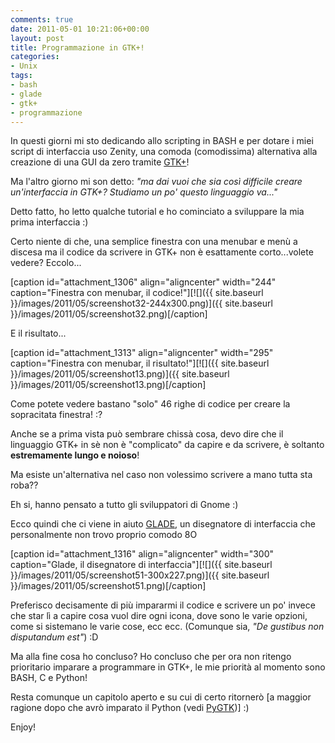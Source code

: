 ```yaml
---
comments: true
date: 2011-05-01 10:21:06+00:00
layout: post
title: Programmazione in GTK+!
categories:
- Unix
tags:
- bash
- glade
- gtk+
- programmazione
---
```


In questi giorni mi sto dedicando allo scripting in BASH e per dotare i miei script di interfaccia uso Zenity, una comoda (comodissima) alternativa alla creazione di una GUI da zero tramite [GTK+](http://www.gtk.org/)!

Ma l'altro giorno mi son detto: _"ma dai vuoi che sia così difficile creare un'interfaccia in GTK+? Studiamo un po' questo linguaggio va..."_

Detto fatto, ho letto qualche tutorial e ho cominciato a sviluppare la mia prima interfaccia :)

Certo niente di che, una semplice finestra con una menubar e menù a discesa ma il codice da scrivere in GTK+ non è esattamente corto...volete vedere? Eccolo...

<!-- more -->

[caption id="attachment_1306" align="aligncenter" width="244" caption="Finestra con menubar, il codice!"][![]({{ site.baseurl }}/images/2011/05/screenshot32-244x300.png)]({{ site.baseurl }}/images/2011/05/screenshot32.png)[/caption]

E il risultato...

[caption id="attachment_1313" align="aligncenter" width="295" caption="Finestra con menubar, il risultato!"][![]({{ site.baseurl }}/images/2011/05/screenshot13.png)]({{ site.baseurl }}/images/2011/05/screenshot13.png)[/caption]

Come potete vedere bastano "solo" 46 righe di codice per creare la sopracitata finestra! :?

Anche se a prima vista può sembrare chissà cosa, devo dire che il linguaggio GTK+ in sè non è "complicato" da capire e da scrivere, è soltanto **estremamente lungo e noioso**!

Ma esiste un'alternativa nel caso non volessimo scrivere a mano tutta sta roba??

Eh si, hanno pensato a tutto gli sviluppatori di Gnome :)

Ecco quindi che ci viene in aiuto [GLADE](http://glade.gnome.org/), un disegnatore di interfaccia che personalmente non trovo proprio comodo 8O

[caption id="attachment_1316" align="aligncenter" width="300" caption="Glade, il disegnatore di interfaccia"][![]({{ site.baseurl }}/images/2011/05/screenshot51-300x227.png)]({{ site.baseurl }}/images/2011/05/screenshot51.png)[/caption]

Preferisco decisamente di più impararmi il codice e scrivere un po' invece che star lì a capire cosa vuol dire ogni icona, dove sono le varie opzioni, come si sistemano le varie cose, ecc ecc. (Comunque sia, _"De gustibus non disputandum est"_) :D

Ma alla fine cosa ho concluso? Ho concluso che per ora non ritengo prioritario imparare a programmare in GTK+, le mie priorità al momento sono BASH, C e Python!

Resta comunque un capitolo aperto e su cui di certo ritornerò [a maggior ragione dopo che avrò imparato il Python (vedi [PyGTK](http://www.pygtk.org/))] :)

Enjoy!
